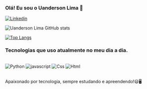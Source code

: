 
### Olá! Eu sou o Uanderson Lima 👋

[![Linkedin](https://img.shields.io/badge/LinkedIn-0077B5?style=for-the-badge&logo=linkedin&logoColor=white)](https://www.linkedin.com/feed/)

![Uanderson Lima GitHub stats](https://github-readme-stats.vercel.app/api?username=UandersonLim&show_icons=true&theme=radical)

[![Top Langs](https://github-readme-stats.vercel.app/api/top-langs/?username=UandersonLim)](https://github.com/anuraghazra/github-readme-stats)

### Tecnologias que uso atualmente no meu dia a dia.

<div style="display: inline_block"><br/>
    <img alingn="center"alt= "Python"src="https://img.shields.io/badge/Python-14354C?style=for-the-badge&logo=python&logoColor=white" />
<img alingn="center"alt="javascript"src="https://img.shields.io/badge/JavaScript-F7DF1E?style=for-the-badge&logo=javascript&logoColor=black">
<img alingn="center"alt="Css"src="https://img.shields.io/badge/CSS-239120?&style=for-the-badge&logo=css3&logoColor=white" />
<img alingn="center"alt="Html"src="https://img.shields.io/badge/HTML-239120?style=for-the-badge&logo=html5&logoColor=white">
</div><br/>

Apaixonado por tecnologia, sempre estudando e apreendendo!😃🖥️
